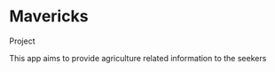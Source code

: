 Mavericks
=========

Project

This app aims to provide agriculture related information to the seekers
